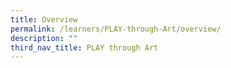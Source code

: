 ```yaml
---
title: Overview
permalink: /learners/PLAY-through-Art/overview/
description: ""
third_nav_title: PLAY through Art
---
```

